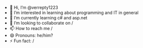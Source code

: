 - 👋 Hi, I’m @verrepty1223
- 👀 I’m interested in learning about programming and IT in general
- 🌱 I’m currently learning c# and asp.net
- 💞️ I’m looking to collaborate on /
- 📫 How to reach me /
- 😄 Pronouns: he/him?
- ⚡ Fun fact: /

<!---
verrepty1223/verrepty1223 is a ✨ special ✨ repository because its `README.md` (this file) appears on your GitHub profile.
You can click the Preview link to take a look at your changes.
--->
